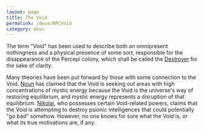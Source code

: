```yaml
---
layout: page
title: The Void
permalink: /deus/NPCVoid
category: deus
---
```

The term &quot;Void&quot; has been used to describe both an omnipresent nothingness and a physical presence of some sort, responsible for the disappearance of the Percepi colony, which shall be called the [Destroyer](NPCDestroyer) for the sake of clarity.

Many theories have been put forward by those with some connection to the Void. [Noun](CharPublicLucas) has claimed that the Void is seeking out areas with high concentrations of mystic energy because the Void is the universe's way of restoring equilibrium, and mystic energy represents a disruption of that equilibrium. [Nikolai](CharPublicJon), who possesses certain Void-related powers, claims that the Void is attempting to destroy psionic intelligences that could potentially &quot;go bad&quot; somehow. However, no one knows for sure what the Void is, or what its true motivations are, if any.
